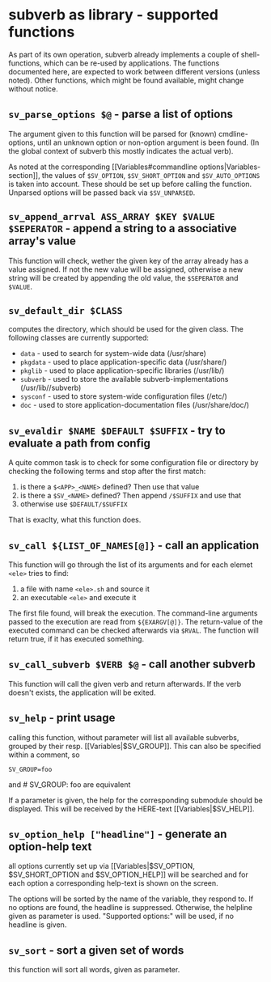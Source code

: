 # subverb as library - supported functions #

As part of its own operation, subverb already implements
a couple of shell-functions, which can be re-used by applications.
The functions documented here, are expected to work between
different versions (unless noted). Other functions, which might
be found available, might change without notice.

## `sv_parse_options $@` - parse a list of options ##

The argument given to this function will be parsed for (known)
cmdline-options, until an unknown option or non-option argument
is been found. (In the global context of subverb this mostly
indicates the actual verb).

As noted at the corresponding [[Variables#commandline options|Variables-section]],
the values of `$SV_OPTION`, `$SV_SHORT_OPTION` and `$SV_AUTO_OPTIONS`
is taken into account. These should be set up before calling
the function. Unparsed options will be passed back via `$SV_UNPARSED`.

## `sv_append_arrval ASS_ARRAY $KEY $VALUE $SEPERATOR` - append a string to a associative array's value ##

This function will check, wether the given key of the array already
has a value assigned. If not the new value will be assigned,
otherwise a new string will be created by appending the old value,
the `$SEPERATOR` and `$VALUE`.

## `sv_default_dir $CLASS` ##

computes the directory, which should be used for the given class.
The following classes are currently supported:

* `data` - used to search for system-wide data (/usr/share)
* `pkgdata` - used to place application-specific data (/usr/share/<pkg>)
* `pkglib` - used to place application-specific libraries (/usr/lib/<pkg>)
* `subverb` - used to store the available subverb-implementations (/usr/lib/<pkg>/subverb)
* `sysconf` - used to store system-wide configuration files (/etc/<pkg>)
* `doc` - used to store application-documentation files (/usr/share/doc/<pkg>)

## `sv_evaldir $NAME $DEFAULT $SUFFIX` - try to evaluate a path from config ##

A quite common task is to check for some configuration file or directory
by checking the following terms and stop after the first match:

1) is there a `$<APP>_<NAME>` defined? Then use that value
2) is there a `$SV_<NAME>` defined? Then append `/$SUFFIX` and use that
3) otherwise use `$DEFAULT/$SUFFIX`

That is exaclty, what this function does.

## `sv_call ${LIST_OF_NAMES[@]}` - call an application ##

This function will go through the list of its arguments and for each
elemet `<ele>` tries to find:

1) a file with name `<ele>.sh` and source it
2) an executable `<ele>` and execute it

The first file found, will break the execution.
The command-line arguments passed to the execution
are read from `${EXARGV[@]}`. The return-value of the executed
command can be checked afterwards via `$RVAL`.
The function will return true, if it has executed something.

## `sv_call_subverb $VERB $@` - call another subverb ##

This function will call the given verb and return afterwards.
If the verb doesn't exists, the application will be exited.

## `sv_help` - print usage ##

calling this function, without parameter will list all available
subverbs, grouped by their resp. [[Variables|$SV_GROUP]]. This can
also be specified within a comment, so

	SV_GROUP=foo
and
	# SV_GROUP: foo
are equivalent

If a parameter is given, the help for the corresponding submodule
should be displayed. This will be received by the
HERE-text [[Variables|$SV_HELP]].

## `sv_option_help ["headline"]` - generate an option-help text ##

all options currently set up via [[Variables|$SV_OPTION, $SV_SHORT_OPTION and $SV_OPTION_HELP]]
will be searched and for each option a corresponding help-text
is shown on the screen.

The options will be sorted by the name of the variable, they respond
to. If no options are found, the headline is suppressed.
Otherwise, the helpline given as parameter is used.
"Supported options:" will be used, if no headline is given.

## `sv_sort` - sort a given set of words ##

this function will sort all words, given as parameter.

